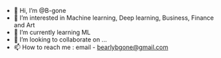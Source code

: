 - 👋 Hi, I’m @B-gone
- 👀 I’m interested in Machine learning, Deep learning, Business, Finance and Art
- 🌱 I’m currently learning ML
- 💞️ I’m looking to collaborate on ...
- 📫 How to reach me : email - bearlybgone@gmail.com

<!---
B-gone/B-gone is a ✨ special ✨ repository because its `README.md` (this file) appears on your GitHub profile.
You can click the Preview link to take a look at your changes.
--->
